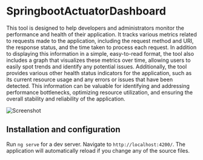 # SpringbootActuatorDashboard

This tool is designed to help developers and administrators monitor the performance and health of their application. It tracks various metrics related to requests made to the application, including the request method and URI, the response status, and the time taken to process each request. In addition to displaying this information in a simple, easy-to-read format, the tool also includes a graph that visualizes these metrics over time, allowing users to easily spot trends and identify any potential issues. Additionally, the tool provides various other health status indicators for the application, such as its current resource usage and any errors or issues that have been detected. This information can be valuable for identifying and addressing performance bottlenecks, optimizing resource utilization, and ensuring the overall stability and reliability of the application.

![Screenshot](misc/example1)

## Installation and configuration

Run `ng serve` for a dev server. Navigate to `http://localhost:4200/`. The application will automatically reload if you change any of the source files.
